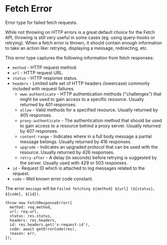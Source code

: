 # Fetch Error

Error type for failed fetch requests.

While not throwing on HTTP errors is a great default choice for the Fetch API, throwing is still very useful in some cases (eg. using query-hooks or retrying). When a fetch error is thrown, it should contain enough information to take an action like: retrying, displaying a message, redirecting, etc.

This error type captures the following information from fetch responses:

- `method` - HTTP request method.
- `url` - HTTP request URL.
- `status` - HTTP response status.
- `headers` - Limited safe set of HTTP headers (lowercase) commonly included with request failures.
  - `www-authenticate` - HTTP authentication methods ("challenges") that might be used to gain access to a specific resource. Usually returned by 401 responses.
  - `allow` - Valid methods for a specified resource. Usually returned by 405 responses.
  - `proxy-authenticate` - The authentication method that should be used to gain access to a resource behind a proxy server. Usually returned by 407 responses.
  - `content-range` - Indicates where in a full body message a partial message belongs. Usually returned by 416 responses.
  - `upgrade` - Indicates an upgraded protocol that can be used with the resource. Usually returned by 426 responses.
  - `retry-after` - A delay (in seconds) before retrying is suggested by the server. Usually used with 429 or 503 responses.
- `id` - Request ID which is attached to log messages related to the request.
- `code` - Well known error code constant.

The error `message` will be `Failed fetching ${method} ${url} (${status}, ${code}, ${id})`.

```tsx
throw new FetchResponseError({
  method: req.method,
  url: req.url,
  status: res.status,
  headers: res.headers,
  id: res.headers.get('x-request-id'),
  code: await getErrorCode(res),
  reason: err,
});
```
